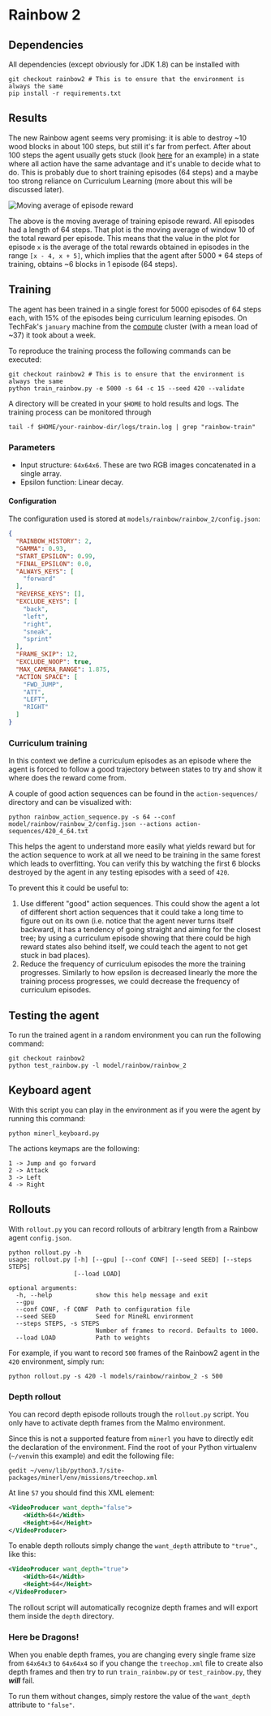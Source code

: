 # Rainbow 2
## Dependencies

All dependencies (except obviously for JDK 1.8) can be installed with

```shell script
git checkout rainbow2 # This is to ensure that the environment is always the same
pip install -r requirements.txt
``` 

## Results

The new Rainbow agent seems very promising: it is able to destroy ~10 wood blocks in about 100 steps, but still it's far from perfect. After about 100 steps the agent usually gets stuck (look [here](https://uni-bielefeld.sciebo.de/s/9BIuiA39mkW38Tm) for an example) in a state where all action have the same advantage and it's unable to decide what to do. This is probably due to short training episodes (64 steps) and a maybe too strong reliance on Curriculum Learning (more about this will be discussed later).

![Moving average of episode reward](img/mean-reward-per-episode.png) 

The above is the moving average of training episode reward. All episodes had a length of 64 steps. That plot is the moving average of window 10 of the total reward per episode. This means that the value in the plot for episode `x` is the average of the total rewards obtained in episodes in the range `[x - 4, x + 5]`, which implies that the agent after 5000 * 64 steps of training, obtains ~6 blocks in 1 episode (64 steps).

## Training

The agent has been trained in a single forest for 5000 episodes of 64 steps each, with 15% of the episodes being curriculum learning episodes. On TechFak's `january` machine from the [compute](https://techfak.net/compute) cluster (with a mean load of ~37) it took about a week. 

To reproduce the training process the following commands can be executed:

```shell script
git checkout rainbow2 # This is to ensure that the environment is always the same
python train_rainbow.py -e 5000 -s 64 -c 15 --seed 420 --validate
```

A directory will be created in your `$HOME` to hold results and logs. The training process can be monitored through

```shell script
tail -f $HOME/your-rainbow-dir/logs/train.log | grep "rainbow-train"
```
 
### Parameters

- Input structure: `64x64x6`. These are two RGB images concatenated in a single array.
- Epsilon function: Linear decay.

#### Configuration

The configuration used is stored at `models/rainbow/rainbow_2/config.json`:

```json
{
  "RAINBOW_HISTORY": 2,
  "GAMMA": 0.93,
  "START_EPSILON": 0.99,
  "FINAL_EPSILON": 0.0,
  "ALWAYS_KEYS": [
    "forward"
  ],
  "REVERSE_KEYS": [],
  "EXCLUDE_KEYS": [
    "back",
    "left",
    "right",
    "sneak",
    "sprint"
  ],
  "FRAME_SKIP": 12,
  "EXCLUDE_NOOP": true,
  "MAX_CAMERA_RANGE": 1.875,
  "ACTION_SPACE": [
    "FWD_JUMP",
    "ATT",
    "LEFT",
    "RIGHT"
  ]
}
```

### Curriculum training

In this context we define a curriculum episodes as an episode where the agent is forced to follow a good trajectory between states to try and show it where does the reward come from.

A couple of good action sequences can be found in the `action-sequences/` directory and can be visualized with:

```shell script
python rainbow_action_sequence.py -s 64 --conf model/rainbow/rainbow_2/config.json --actions action-sequences/420_4_64.txt
```

This helps the agent to understand more easily what yields reward but for the action sequence to work at all we need to be training in the same forest which leads to overfitting. You can verify this by watching the first 6 blocks destroyed by the agent in any testing episodes with a seed of `420`.

To prevent this it could be useful to:

1. Use different "good" action sequences. This could show the agent a lot of different short action sequences that it could take a long time to figure out on its own (i.e. notice that the agent never turns itself backward, it has a tendency of going straight and aiming for the closest tree; by using a curriculum episode showing that there could be high reward states also behind itself, we could teach the agent to not get stuck in bad places).
2. Reduce the frequency of curriculum episodes the more the training progresses. Similarly to how epsilon is decreased linearly the more the training process progresses, we could decrease the frequency of curriculum episodes. 

## Testing the agent

To run the trained agent in a random environment you can run the following command:

```shell script
git checkout rainbow2
python test_rainbow.py -l model/rainbow/rainbow_2
```

## Keyboard agent

With this script you can play in the environment as if you were the agent by running this command:

```shell script
python minerl_keyboard.py
```

The actions keymaps are the following:

```
1 -> Jump and go forward
2 -> Attack
3 -> Left
4 -> Right
```

## Rollouts

With `rollout.py` you can record rollouts of arbitrary length from a Rainbow agent `config.json`.

```shell script
python rollout.py -h
usage: rollout.py [-h] [--gpu] [--conf CONF] [--seed SEED] [--steps STEPS]
                  [--load LOAD]

optional arguments:
  -h, --help            show this help message and exit
  --gpu
  --conf CONF, -f CONF  Path to configuration file
  --seed SEED           Seed for MineRL environment
  --steps STEPS, -s STEPS
                        Number of frames to record. Defaults to 1000.
  --load LOAD           Path to weights
```

For example, if you want to record `500` frames of the Rainbow2 agent in the `420` environment, simply run:

```shell script
python rollout.py -s 420 -l models/rainbow/rainbow_2 -s 500
``` 

### Depth rollout

You can record depth episode rollouts trough the `rollout.py` script. You only have to activate depth frames from the Malmo environment.

Since this is not a supported feature from `minerl` you have to directly edit the declaration of the environment. Find the root of your Python virtualenv (`~/venv`in this example) and edit the following file:

```shell script
gedit ~/venv/lib/python3.7/site-packages/minerl/env/missions/treechop.xml
```

At line `57` you should find this XML element:

```xml
<VideoProducer want_depth="false">
    <Width>64</Width>
    <Height>64</Height>
</VideoProducer>
```

To enable depth rollouts simply change the `want_depth` attribute to `"true"`., like this:

```xml
<VideoProducer want_depth="true">
    <Width>64</Width>
    <Height>64</Height>
</VideoProducer>
```

The rollout script will automatically recognize depth frames and will export them inside the `depth` directory.

### Here be Dragons!

When you enable depth frames, you are changing every single frame size from `64x64x3` to `64x64x4` so if you change the `treechop.xml` file to create also depth frames and then try to run `train_rainbow.py` or `test_rainbow.py`, they _**will**_ fail.

To run them without changes, simply restore the value of the `want_depth` attribute to `"false"`.
